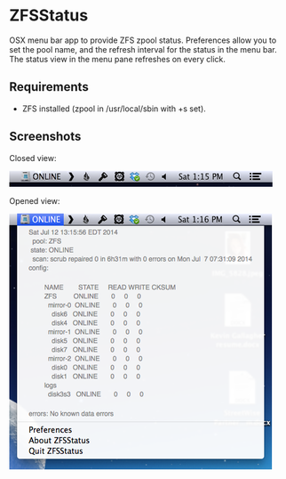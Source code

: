ZFSStatus
=========

OSX menu bar app to provide ZFS zpool status. Preferences allow you to set the pool name, and the refresh interval for the status in the menu bar. The status view in the menu pane refreshes on every click.


Requirements
------------


 * ZFS installed (zpool in /usr/local/sbin with +s set). 


Screenshots
-----------

Closed view:

![Closed view](closed.png "Closed view")


Opened view:

![Opened view](open.png "Opened view")


